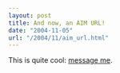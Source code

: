 ```yaml
---
layout: post
title: And now, an AIM URL!
date: "2004-11-05"
url: "/2004/11/aim_url.html"
---
```


This is quite cool: <a
href="aim:goim?screenname=RoweMichaelA&amp;message=Hello">message
me</a>.
